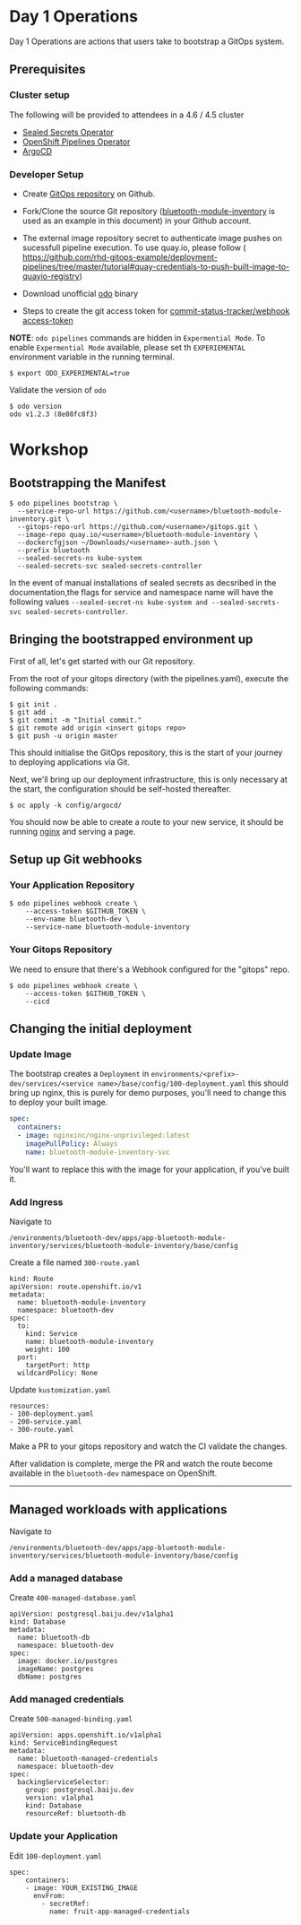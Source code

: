 # Day 1 Operations

Day 1 Operations are actions that users take to bootstrap a GitOps system.  

## Prerequisites

### Cluster setup

The following will be provided to attendees in a 4.6 / 4.5 cluster

* [Sealed Secrets Operator](prerequisites/sealed_secrets.md)
* [OpenShift Pipelines Operator](prerequisites/tekton_operator.md)
* [ArgoCD](prerequisites/argocd.md)


### Developer Setup

* Create [GitOps repository](prerequisites/gitops_repo.md) on Github.

* Fork/Clone the source Git repository ([bluetooth-module-inventory](prerequisites/service_repo.md) is used as an example in this document) in your Github account.

* The external image repository secret to authenticate image pushes on sucessfull pipeline execution. To use quay.io, please follow ( https://github.com/rhd-gitops-example/deployment-pipelines/tree/master/tutorial#quay-credentials-to-push-built-image-to-quayio-registry)
* Download unofficial [odo](../../commands/bin) binary

* Steps to create the git access token for [commit-status-tracker/webhook access-token](prerequisites/git_access_token_steps.md)


**NOTE**: `odo pipelines` commands are hidden in `Expermential Mode`.  To enable `Expermential Mode` available, please set th `EXPERIEMENTAL` environment variable in the running terminal.
```shell
$ export ODO_EXPERIMENTAL=true
```

Validate the version of `odo`

```
$ odo version
odo v1.2.3 (8e08fc8f3)
```


# Workshop

## Bootstrapping the Manifest

```shell
$ odo pipelines bootstrap \
  --service-repo-url https://github.com/<username>/bluetooth-module-inventory.git \
  --gitops-repo-url https://github.com/<username>/gitops.git \
  --image-repo quay.io/<username>/bluetooth-module-inventory \
  --dockercfgjson ~/Downloads/<username>-auth.json \
  --prefix bluetooth
  --sealed-secrets-ns kube-system
  --sealed-secrets-svc sealed-secrets-controller
```
In the event of manual installations of sealed secrets as decsribed in the documentation,the flags for service and namespace name will have the following values ```--sealed-secret-ns kube-system and --sealed-secrets-svc sealed-secrets-controller```.


## Bringing the bootstrapped environment up

First of all, let's get started with our Git repository.

From the root of your gitops directory (with the pipelines.yaml), execute the
following commands:

```shell
$ git init .
$ git add .
$ git commit -m "Initial commit."
$ git remote add origin <insert gitops repo>
$ git push -u origin master
```

This should initialise the GitOps repository, this is the start of your journey
to deploying applications via Git.

Next, we'll bring up our deployment infrastructure, this is only necessary at the
start, the configuration should be self-hosted thereafter.

```shell
$ oc apply -k config/argocd/
```

You should now be able to create a route to your new service, it should be
running [nginx](https://nginx.org/) and serving a page.


## Setup up Git webhooks

### Your Application Repository


```shell
$ odo pipelines webhook create \
    --access-token $GITHUB_TOKEN \ 
    --env-name bluetooth-dev \
    --service-name bluetooth-module-inventory
```

### Your Gitops Repository

We need to ensure that there's a Webhook configured for
the "gitops" repo.

```shell
$ odo pipelines webhook create \
    --access-token $GITHUB_TOKEN \
    --cicd
```


## Changing the initial deployment

### Update Image

The bootstrap creates a `Deployment` in `environments/<prefix>-dev/services/<service name>/base/config/100-deployment.yaml` this should bring up nginx, this is purely for demo purposes, you'll need to change this to deploy your built image.

```yaml
spec:
  containers:
  - image: nginxinc/nginx-unprivileged:latest
    imagePullPolicy: Always
    name: bluetooth-module-inventory-svc
```

You'll want to replace this with the image for your application, if you've built
it.

### Add Ingress

Navigate to 

```
/environments/bluetooth-dev/apps/app-bluetooth-module-inventory/services/bluetooth-module-inventory/base/config
```

Create a file named `300-route.yaml`

```
kind: Route
apiVersion: route.openshift.io/v1
metadata:
  name: bluetooth-module-inventory
  namespace: bluetooth-dev
spec:
  to:
    kind: Service
    name: bluetooth-module-inventory
    weight: 100
  port:
    targetPort: http
  wildcardPolicy: None
```

Update `kustomization.yaml`

```
resources:
- 100-deployment.yaml
- 200-service.yaml
- 300-route.yaml
```

Make a PR to your gitops repository and watch the CI validate the changes.

After validation is complete, merge the PR and watch the route become available in the `bluetooth-dev` namespace on OpenShift.

----

## Managed workloads with applications


Navigate to 

```
/environments/bluetooth-dev/apps/app-bluetooth-module-inventory/services/bluetooth-module-inventory/base/config
```

### Add a managed database

Create `400-managed-database.yaml`

```
apiVersion: postgresql.baiju.dev/v1alpha1
kind: Database
metadata:
  name: bluetooth-db
  namespace: bluetooth-dev
spec:
  image: docker.io/postgres
  imageName: postgres
  dbName: postgres
```

### Add managed credentials

Create `500-managed-binding.yaml`

```
apiVersion: apps.openshift.io/v1alpha1
kind: ServiceBindingRequest
metadata:
  name: bluetooth-managed-credentials
  namespace: bluetooth-dev
spec:
  backingServiceSelector:
    group: postgresql.baiju.dev
    version: v1alpha1
    kind: Database
    resourceRef: bluetooth-db
```

### Update your Application

Edit `100-deployment.yaml`


```
spec:
    containers:
    - image: YOUR_EXISTING_IMAGE
      envFrom:
        - secretRef:
          name: fruit-app-managed-credentials
```
